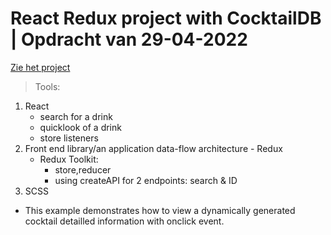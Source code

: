 # React Redux project with CocktailDB | Opdracht van 29-04-2022

[Zie het project](https://magdalena-redux_colorpicker_oef.surge.sh/)

> Tools:

1. React
   - search for a drink
   - quicklook of a drink
   - store listeners
2. Front end library/an application data-flow architecture - Redux
   - Redux Toolkit:
     - store,reducer
     - using createAPI for 2 endpoints: search & ID
3. SCSS

- This example demonstrates how to view a dynamically generated cocktail detailled information with onclick event.
